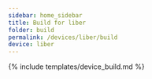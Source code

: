 ```yaml
---
sidebar: home_sidebar
title: Build for liber
folder: build
permalink: /devices/liber/build
device: liber
---
```

{% include templates/device_build.md %}
